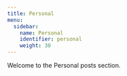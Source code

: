 ```yaml
---
title: Personal
menu:
  sidebar:
    name: Personal
    identifier: personal
    weight: 30
---
```


Welcome to the Personal posts section.
